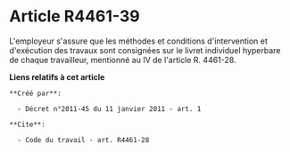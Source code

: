 # Article R4461-39

L'employeur s'assure que les méthodes et conditions d'intervention et d'exécution des travaux sont consignées sur le livret
individuel hyperbare de chaque travailleur, mentionné au IV de l'article R. 4461-28.

**Liens relatifs à cet article**

	**Créé par**:

	  - Décret n°2011-45 du 11 janvier 2011 - art. 1

	**Cite**:

	  - Code du travail - art. R4461-28
